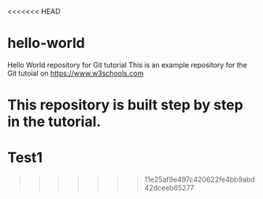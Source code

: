 <<<<<<< HEAD
# hello-world
Hello World repository for Git tutorial
This is an example repository for the Git tutoial on https://www.w3schools.com

This repository is built step by step in the tutorial.
=======
# Test1
>>>>>>> 11e25af9e497c420622fe4bb9abd42dceeb65277
